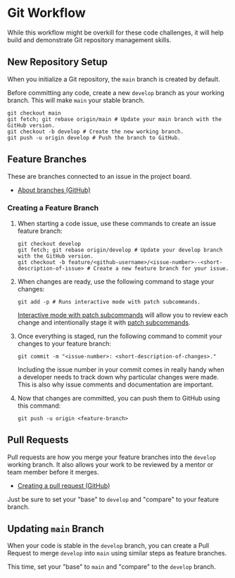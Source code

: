 # Git Workflow
While this workflow might be overkill for these code challenges, it will help build and demonstrate Git repository management skills.

## New Repository Setup
When you initialize a Git repository, the `main` branch is created by default.

Before committing any code, create a new `develop` branch as your working branch. This will make `main` your stable branch.

```
git checkout main
git fetch; git rebase origin/main # Update your main branch with the GitHub version.
git checkout -b develop # Create the new working branch.
git push -u origin develop # Push the branch to GitHub.
```

## Feature Branches
These are branches connected to an issue in the project board.
- [About branches (GitHub)](https://docs.github.com/en/pull-requests/collaborating-with-pull-requests/proposing-changes-to-your-work-with-pull-requests/about-branches)

### Creating a Feature Branch
1. When starting a code issue, use these commands to create an issue feature branch:

    ```
    git checkout develop
    git fetch; git rebase origin/develop # Update your develop branch with the GitHub version.
    git checkout -b feature/<github-username>/<issue-number>--<short-description-of-issue> # Create a new feature branch for your issue.
    ```
1. When changes are ready, use the following command to stage your changes:

    ```
    git add -p # Runs interactive mode with patch subcommands.
    ```
    [Interactive mode with patch subcommands](https://git-scm.com/docs/git-add#Documentation/git-add.txt--p) will allow you to review each change and intentionally stage it with  [patch subcommands](https://git-scm.com/docs/git-add#Documentation/git-add.txt--p).
1. Once everything is staged, run the following command to commit your changes to your feature branch:

    ```
    git commit -m "<issue-number>: <short-description-of-changes>."
    ```
    Including the issue number in your commit comes in really handy when a developer needs to track down why particular changes were made. This is also why issue comments and documentation are important.
1. Now that changes are committed, you can push them to GitHub using this command:

    ```
    git push -u origin <feature-branch>
    ```



## Pull Requests
Pull requests are how you merge your feature branches into the `develop` working branch. It also allows your work to be reviewed by a mentor or team member before it merges.
- [Creating a pull request (GitHub)](https://docs.github.com/en/pull-requests/collaborating-with-pull-requests/proposing-changes-to-your-work-with-pull-requests/creating-a-pull-request)

Just be sure to set your "base" to `develop` and "compare" to your feature branch.

## Updating `main` Branch
When your code is stable in the `develop` branch, you can create a Pull Request to merge `develop` into `main` using similar steps as feature branches.

This time, set your "base" to `main` and "compare" to the `develop` branch.
